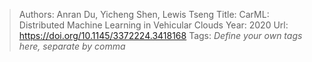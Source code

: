 > Authors: Anran Du, Yicheng Shen, Lewis Tseng
> Title: CarML: Distributed Machine Learning in Vehicular Clouds
> Year: 2020
> Url: https://doi.org/10.1145/3372224.3418168
> Tags: *Define your own tags here, separate by comma*